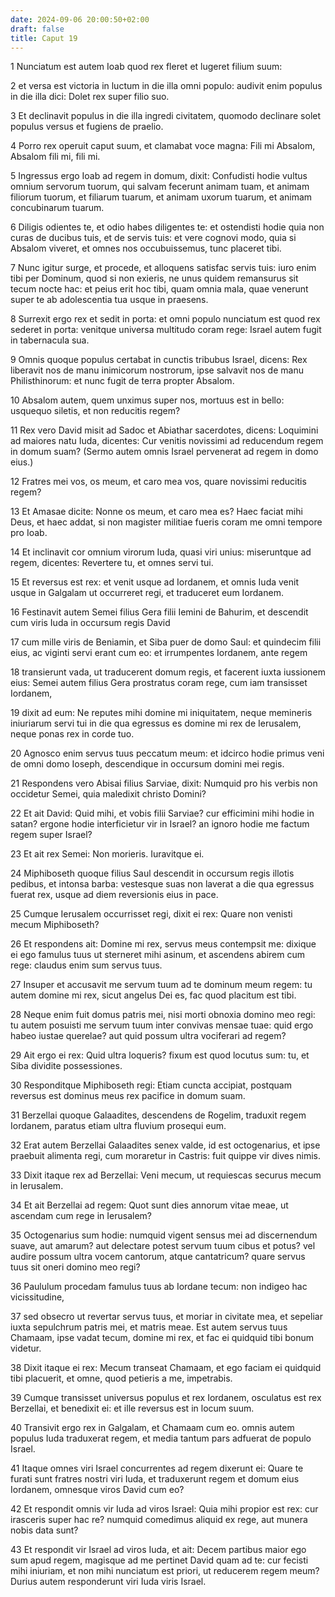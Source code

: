 ```yaml
---
date: 2024-09-06 20:00:50+02:00
draft: false
title: Caput 19
---
```





1 Nunciatum est autem Ioab quod rex fleret et lugeret filium suum:

2 et versa est victoria in luctum in die illa omni populo: audivit enim populus in die illa dici: Dolet rex super filio suo.

3 Et declinavit populus in die illa ingredi civitatem, quomodo declinare solet populus versus et fugiens de praelio.

4 Porro rex operuit caput suum, et clamabat voce magna: Fili mi Absalom, Absalom fili mi, fili mi.

5 Ingressus ergo Ioab ad regem in domum, dixit: Confudisti hodie vultus omnium servorum tuorum, qui salvam fecerunt animam tuam, et animam filiorum tuorum, et filiarum tuarum, et animam uxorum tuarum, et animam concubinarum tuarum.

6 Diligis odientes te, et odio habes diligentes te: et ostendisti hodie quia non curas de ducibus tuis, et de servis tuis: et vere cognovi modo, quia si Absalom viveret, et omnes nos occubuissemus, tunc placeret tibi.

7 Nunc igitur surge, et procede, et alloquens satisfac servis tuis: iuro enim tibi per Dominum, quod si non exieris, ne unus quidem remansurus sit tecum nocte hac: et peius erit hoc tibi, quam omnia mala, quae venerunt super te ab adolescentia tua usque in praesens.

8 Surrexit ergo rex et sedit in porta: et omni populo nunciatum est quod rex sederet in porta: venitque universa multitudo coram rege: Israel autem fugit in tabernacula sua.

9 Omnis quoque populus certabat in cunctis tribubus Israel, dicens: Rex liberavit nos de manu inimicorum nostrorum, ipse salvavit nos de manu Philisthinorum: et nunc fugit de terra propter Absalom.

10 Absalom autem, quem unximus super nos, mortuus est in bello: usquequo siletis, et non reducitis regem?

11 Rex vero David misit ad Sadoc et Abiathar sacerdotes, dicens: Loquimini ad maiores natu Iuda, dicentes: Cur venitis novissimi ad reducendum regem in domum suam? (Sermo autem omnis Israel pervenerat ad regem in domo eius.)

12 Fratres mei vos, os meum, et caro mea vos, quare novissimi reducitis regem?

13 Et Amasae dicite: Nonne os meum, et caro mea es? Haec faciat mihi Deus, et haec addat, si non magister militiae fueris coram me omni tempore pro Ioab.

14 Et inclinavit cor omnium virorum Iuda, quasi viri unius: miseruntque ad regem, dicentes: Revertere tu, et omnes servi tui.

15 Et reversus est rex: et venit usque ad Iordanem, et omnis Iuda venit usque in Galgalam ut occurreret regi, et traduceret eum Iordanem.

16 Festinavit autem Semei filius Gera filii Iemini de Bahurim, et descendit cum viris Iuda in occursum regis David

17 cum mille viris de Beniamin, et Siba puer de domo Saul: et quindecim filii eius, ac viginti servi erant cum eo: et irrumpentes Iordanem, ante regem

18 transierunt vada, ut traducerent domum regis, et facerent iuxta iussionem eius: Semei autem filius Gera prostratus coram rege, cum iam transisset Iordanem,

19 dixit ad eum: Ne reputes mihi domine mi iniquitatem, neque memineris iniuriarum servi tui in die qua egressus es domine mi rex de Ierusalem, neque ponas rex in corde tuo.

20 Agnosco enim servus tuus peccatum meum: et idcirco hodie primus veni de omni domo Ioseph, descendique in occursum domini mei regis.

21 Respondens vero Abisai filius Sarviae, dixit: Numquid pro his verbis non occidetur Semei, quia maledixit christo Domini?

22 Et ait David: Quid mihi, et vobis filii Sarviae? cur efficimini mihi hodie in satan? ergone hodie interficietur vir in Israel? an ignoro hodie me factum regem super Israel?

23 Et ait rex Semei: Non morieris. Iuravitque ei.

24 Miphiboseth quoque filius Saul descendit in occursum regis illotis pedibus, et intonsa barba: vestesque suas non laverat a die qua egressus fuerat rex, usque ad diem reversionis eius in pace.

25 Cumque Ierusalem occurrisset regi, dixit ei rex: Quare non venisti mecum Miphiboseth?

26 Et respondens ait: Domine mi rex, servus meus contempsit me: dixique ei ego famulus tuus ut sterneret mihi asinum, et ascendens abirem cum rege: claudus enim sum servus tuus.

27 Insuper et accusavit me servum tuum ad te dominum meum regem: tu autem domine mi rex, sicut angelus Dei es, fac quod placitum est tibi.

28 Neque enim fuit domus patris mei, nisi morti obnoxia domino meo regi: tu autem posuisti me servum tuum inter convivas mensae tuae: quid ergo habeo iustae querelae? aut quid possum ultra vociferari ad regem?

29 Ait ergo ei rex: Quid ultra loqueris? fixum est quod locutus sum: tu, et Siba dividite possessiones.

30 Responditque Miphiboseth regi: Etiam cuncta accipiat, postquam reversus est dominus meus rex pacifice in domum suam.

31 Berzellai quoque Galaadites, descendens de Rogelim, traduxit regem Iordanem, paratus etiam ultra fluvium prosequi eum.

32 Erat autem Berzellai Galaadites senex valde, id est octogenarius, et ipse praebuit alimenta regi, cum moraretur in Castris: fuit quippe vir dives nimis.

33 Dixit itaque rex ad Berzellai: Veni mecum, ut requiescas securus mecum in Ierusalem.

34 Et ait Berzellai ad regem: Quot sunt dies annorum vitae meae, ut ascendam cum rege in Ierusalem?

35 Octogenarius sum hodie: numquid vigent sensus mei ad discernendum suave, aut amarum? aut delectare potest servum tuum cibus et potus? vel audire possum ultra vocem cantorum, atque cantatricum? quare servus tuus sit oneri domino meo regi?

36 Paululum procedam famulus tuus ab Iordane tecum: non indigeo hac vicissitudine,

37 sed obsecro ut revertar servus tuus, et moriar in civitate mea, et sepeliar iuxta sepulchrum patris mei, et matris meae. Est autem servus tuus Chamaam, ipse vadat tecum, domine mi rex, et fac ei quidquid tibi bonum videtur.

38 Dixit itaque ei rex: Mecum transeat Chamaam, et ego faciam ei quidquid tibi placuerit, et omne, quod petieris a me, impetrabis.

39 Cumque transisset universus populus et rex Iordanem, osculatus est rex Berzellai, et benedixit ei: et ille reversus est in locum suum.

40 Transivit ergo rex in Galgalam, et Chamaam cum eo. omnis autem populus Iuda traduxerat regem, et media tantum pars adfuerat de populo Israel.

41 Itaque omnes viri Israel concurrentes ad regem dixerunt ei: Quare te furati sunt fratres nostri viri Iuda, et traduxerunt regem et domum eius Iordanem, omnesque viros David cum eo?

42 Et respondit omnis vir Iuda ad viros Israel: Quia mihi propior est rex: cur irasceris super hac re? numquid comedimus aliquid ex rege, aut munera nobis data sunt?

43 Et respondit vir Israel ad viros Iuda, et ait: Decem partibus maior ego sum apud regem, magisque ad me pertinet David quam ad te: cur fecisti mihi iniuriam, et non mihi nunciatum est priori, ut reducerem regem meum? Durius autem responderunt viri Iuda viris Israel.

